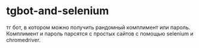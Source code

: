 # tgbot-and-selenium

тг бот, в котором можно получить рандомный комплимент или пароль. Комплимент и пароль парсятся с простых сайтов с помощью selenium и chromedriver. 
